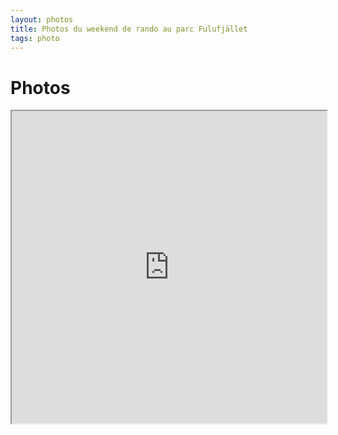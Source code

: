 ```yaml
---
layout: photos
title: Photos du weekend de rando au parc Fulufjället
tags: photo
---
```


# Photos

<iframe src="https://drive.google.com/open?id=0BwlzJHbXHkEjMG9fZXhiSXU2ZVU" width="100%" height="500">
</iframe>
